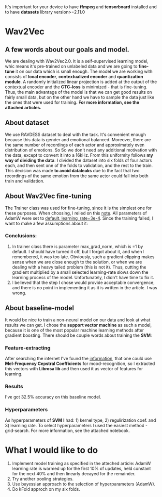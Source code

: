 ###
It's important for your device to  have **ffmpeg** and **tensorboard** installed and to have **datasets** library version>=2.11.0
# Wav2Vec
## A few words about our goals and model.
We are dealing with Wav2Vec2.0. It is a self-supervised learning model, whic means it's pre-trained on unlabeled data and we are going to **fine-tune** it on our data which is small enough. The model we are working with consists of **local encoder**, **contextualized encoder** and **quantization module**. A randomly initialized linear projection is added at the output of the contextual encoder and the **CTC-loss** is minimized - that is fine-tuning. Thus, the main advantage of the model is that we can get good results on fairly small data, but on the other hand we have to sample the data just like the ones that were used for training. **For more information, see the attached articles.**
## About dataset
We use RAVDESS dataset to deal with the task. It's convenient enough because this data is gender and emotional balanced. Moreover, there are the same number of recordings of each actor and approximately even distribution of emotions. So So we don't need any additional motivation with the data, except to convert it into a 16kHz. From this uniformity follows **my way of dividing the data**: I divided the dataset into six folds of four actors each, and then sent one of the folds to validation, and the rest to the train. This decision was made **to avoid dataleaks** due to the fact that two recordings of the same emotion from the same actor could fall into both train and validation.
## About Wav2Vec fine-tuning
The Trainer class was used for fine-tuning, since it is the simplest one for these purposes. When choosing, I relied on this [note](https://habr.com/ru/articles/704592/). All parameters of AdamW were set to [default, learning_rate=3e-4](https://arxiv.org/pdf/1412.6980.pdf). Since the training failed, I want to make a few assumptions about it:
### Conclusions:
1) In trainer class there is parameter max_grad_norm, which is =1 by default. I should have turned it off, but I forgot about it, and when I remembered, it was too late. Obviously, such a gradient clipping makes sense when we are close enough to the solution, or when we are dealing with a heavy tailed problem (this is not it). Thus, cutting the gradient multiplied by a small selected learning-rate slows down the learning process of the model. Unfortunately, I didn't have time to fix it.
2) I believed that the step I chose would provide acceptable convergence, and there is no point in implementing it as it is written in the article. I was wrong.
## About baseline-model
It would be nice to train a non-neural model on our data and look at what results we can get. I chose the **support vector machine** as such a model, because it is one of the most popular machine learning methods after gradient boosting. There should be couple words about training the **SVM**:
### Feature-extracting
After searching the internet I've found the [information](https://daehnhardt.com/blog/2023/03/05/python-audio-signal-processing-with-librosa/), that one could use **Mel-Frequency Cepstral Coefficients** for mood-recognition, so I extracted this vectors with **Librosa lib** and then used it as vector of features for learning.
### Results
I've got 32.5% accuracy on this baseline model.
### Hyperparameters
As hyperparameters of **SVM** I had: 1) kernel type, 2) regulirization coef. and 3) learning rate. To select hyperparameters I used the easiest method - grid-search. For more information, see the attached notebook.
# What I would like to do
1) Implement model training as specified in the atteched article: AdamW learning rate is warmed up for the first 10% of updates, held constant for the next 40% and then linearly decayed for the remainder.
2) Try another pooling strategies.
3) Use bayessian approach to the selection of hyperparameters (AdamW).
4) Do kFold approch on my six folds.
